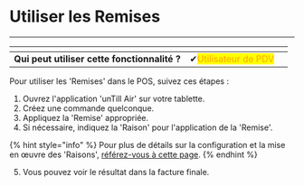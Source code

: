 # Utiliser les Remises

-------

<table data-card-size="large" data-view="cards" data-full-width="false"><thead><tr><th></th><th></th><th></th></tr></thead><tbody><tr><td><strong>Qui peut utiliser cette fonctionnalité ?</strong></td><td><span data-gb-custom-inline data-tag="emoji" data-code="2714">✔</span><mark style="color:orange;">Utilisateur de PDV</mark></td><td></td></tr></tbody></table>

Pour utiliser les 'Remises' dans le POS, suivez ces étapes :

1. Ouvrez l'application 'unTill Air' sur votre tablette.
2. Créez une commande quelconque.
3. Appliquez la 'Remise' appropriée.
4. Si nécessaire, indiquez la 'Raison' pour l'application de la 'Remise'.

{% hint style="info" %}
Pour plus de détails sur la configuration et la mise en œuvre des 'Raisons', [référez-vous à cette page](../raisons/README.md).
{% endhint %}

5. Vous pouvez voir le résultat dans la facture finale.
